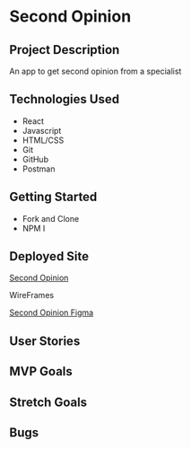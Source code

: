 # Second Opinion

## Project Description

An app to get second opinion from a specialist

## Technologies Used

- React
- Javascript
- HTML/CSS
- Git
- GitHub
- Postman

## Getting Started

- Fork and Clone
- NPM I

## Deployed Site

[Second Opinion](https://second-opinion.netlify.app/)

WireFrames

[Second Opinion Figma](https://www.figma.com/file/gDTcG1LilVlZk4KwndJCgM/2nd-Opinion?node-id=0%3A1)

## User Stories

## MVP Goals

## Stretch Goals

## Bugs